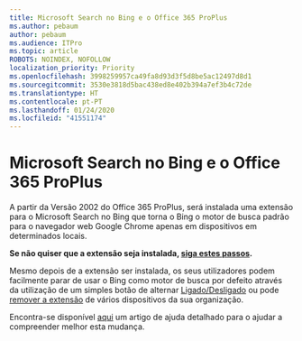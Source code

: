 ```yaml
---
title: Microsoft Search no Bing e o Office 365 ProPlus
ms.author: pebaum
author: pebaum
ms.audience: ITPro
ms.topic: article
ROBOTS: NOINDEX, NOFOLLOW
localization_priority: Priority
ms.openlocfilehash: 3998259957ca49fa8d93d3f5d8be5ac12497d8d1
ms.sourcegitcommit: 3530e3818d5bac438ed8e402b394a7ef3b4c72de
ms.translationtype: HT
ms.contentlocale: pt-PT
ms.lasthandoff: 01/24/2020
ms.locfileid: "41551174"
---
```

# <a name="microsoft-search-in-bing-and-office-365-proplus"></a>Microsoft Search no Bing e o Office 365 ProPlus

A partir da Versão 2002 do Office 365 ProPlus, será instalada uma extensão para o Microsoft Search no Bing que torna o Bing o motor de busca padrão para o navegador web Google Chrome apenas em dispositivos em determinados locais.

**Se não quiser que a extensão seja instalada, [siga estes passos](https://docs.microsoft.com/deployoffice/microsoft-search-bing#how-to-exclude-the-extension-for-microsoft-search-in-bing-from-being-installed).**

Mesmo depois de a extensão ser instalada, os seus utilizadores podem facilmente parar de usar o Bing como motor de busca por defeito através da utilização de um simples botão de alternar [Ligado/Desligado](https://docs.microsoft.com/deployoffice/microsoft-search-bing#change-whether-bing-is-the-default-search-engine-for-google-chrome) ou pode [remover a extensão](https://docs.microsoft.com/deployoffice/microsoft-search-bing#how-to-remove-the-extension-after-its-been-installed) de vários dispositivos da sua organização.

Encontra-se disponível [aqui](https://docs.microsoft.com/deployoffice/microsoft-search-bing) um artigo de ajuda detalhado para o ajudar a compreender melhor esta mudança.